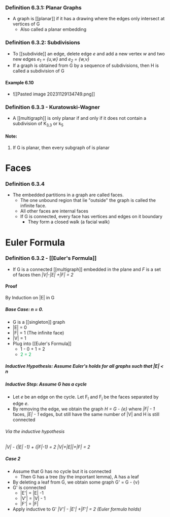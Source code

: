 ### Definition 6.3.1: Planar Graphs
- A graph is [[planar]] if it has a drawing where the edges only intersect at vertices of G
	- Also called a planar embedding

### Definition 6.3.2: Subdivisions
- To [[subdivide]] an edge, delete edge *e* and add a new vertex *w* and two new edges *e<sub>1</sub> = {u,w}* and *e<sub>2</sub> = {w,v}* 
- If a graph is obtained from G by a sequence of subdivisions, then H is called a subdivision of G
#### Example 6.10 
- ![[Pasted image 20231129134749.png]]


### Definition 6.3.3 - Kuratowski-Wagner
- A [[multigraph]] is only planar if and only if it does not contain a subdivision of K<sub>3,3</sub> or k<sub>5</sub>
#### Note:
1. If G is planar, then every subgraph of is planar



# Faces
### Definition 6.3.4
- The embedded partitions in a graph are called faces.
	- The one unbound region that lie "outside" the graph is called the infinite face.
	- All other faces are internal faces
	- If G is connected, every face has vertices and edges on it boundary
		- They form a closed walk (a facial walk)

# Euler Formula
### Definition 6.3.2 - [[Euler's Formula]]
- If G is a connected [[multigraph]] embedded in the plane and *F* is a set of faces then
		*|V|-|E| +|F| = 2*

#### Proof
By Induction on |E| in G


##### Base Case: n = 0. 
- G is a [[singleton]] graph
- |E| = 0
- |F| = 1 (The infinite face)
- |V| = 1
- Plug into [[Euler's Formula]]
	- 1 - 0 + 1 = 2
	- <span style="color:#00b050"> 2 = 2 </span>
##### Inductive Hypothesis: Assume Euler's holds for all graphs such that |E| < n

##### Inductive Step: Assume G has a cycle
- Let *e* be an edge on the cycle. Let F<sub>I</sub> and F<sub>j</sub> be the faces separated by edge *e*.
- By removing the edge, we obtain the graph *H = G - {e}* where *|F| - 1* faces,  *|E| - 1* edges, but still have the same number of |V| and H is still connected
###### Via the inductive hypothesis
*|V| - (|E| -1) + (|F|-1) = 2*
*|V|+|E||+|F| = 2*

##### Case 2
- Assume that G has no cycle but it is connected
	- Then G has a tree (by the important lemma), A has a leaf
- By deleting a leaf from G, we obtain some graph G' = G - {v}
- G' is connected 
	- |E'| = |E| -1
	- |V'| = |V| - 1
	- |F'| = |F|
- Apply inductive to G'
	*|V'| - |E'| +|F'| = 2 (Euler formula holds)*
	